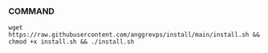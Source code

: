 ### COMMAND
```
wget https://raw.githubusercontent.com/anggrevps/install/main/install.sh && chmod +x install.sh && ./install.sh

```
